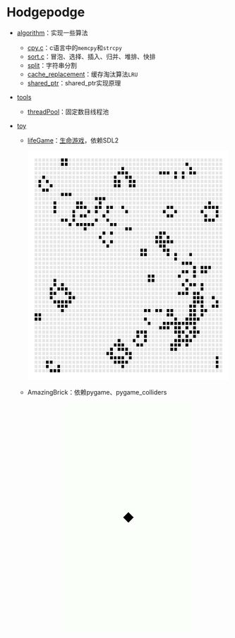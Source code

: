 # Hodgepodge

* [algorithm](algorithm/)：实现一些算法
  
  * [cpy.c](algorithm/cpy.c)：c语言中的`memcpy`和`strcpy`
  * [sort.c](algorithm/sort.cpp)：冒泡、选择、插入、归并、堆排、快排
  * [split](algorithm/split.cpp)：字符串分割
  * [cache_replacement](algorithm/cache_replacement.cpp)：缓存淘汰算法`LRU`
  * [shared_ptr](algorithm/shared_ptr.cpp)：shared_ptr实现原理
  
* [tools](./tools)

  * [threadPool](tools/threadPool)：固定数目线程池

* [toy](toy/)

  * [lifeGame](toy/lifeGame/)：[生命游戏](https://baike.baidu.com/item/%E5%BA%B7%E5%A8%81%E7%94%9F%E5%91%BD%E6%B8%B8%E6%88%8F/22668799?fromtitle=%E7%94%9F%E5%91%BD%E6%B8%B8%E6%88%8F&fromid=2926434&fr=aladdin)，依赖SDL2

    <div align=center><img width="520" height="520" src="pic/lifeGame.gif"/></div>
    
  * AmazingBrick：依赖pygame、pygame_colliders

    <div align=center><img width="289" height="520" src="pic/AmazingBrick.gif"/></div>

